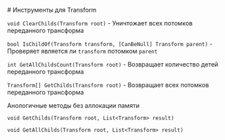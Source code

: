﻿﻿# Инструменты для Transform

`void ClearChilds(Transform root)` - Уничтожает всех потомков переданного трансформа

`bool IsChildOf(Transform transform, [CanBeNull] Transform parent)` - Проверяет является ли `transform` потомком `parent`

`int GetAllChildsCount(Transform root)` - Возвращает количество детей переданного трансформа

`Transform[] GetChilds(Transform root)` - Возвращает всех потомков переданного трансформа

Анологичные методы без аллокации памяти

`void GetChilds(Transform root, List<Transform> result)`

`void GetAllChilds(Transform root, List<Transform> result)`